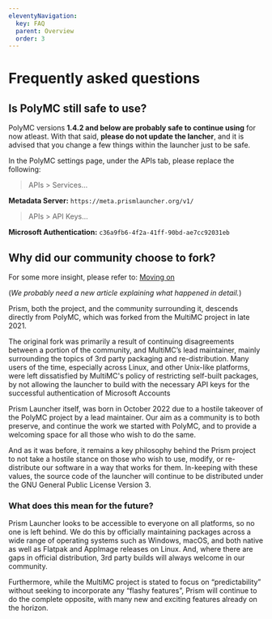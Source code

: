 ```yaml
---
eleventyNavigation:
  key: FAQ
  parent: Overview
  order: 3
---
```


# Frequently asked questions

## Is PolyMC still safe to use?

PolyMC versions **1.4.2 and below are probably safe to continue using** for now atleast. With that said, **please do not update the lancher**, and it is advised that you change a few things within the launcher just to be safe.

In the PolyMC settings page, under the APIs tab, please replace the following:

> APIs > Services...

**Metadata Server:** `https://meta.prismlauncher.org/v1/`

> APIs > API Keys...

**Microsoft Authentication:** `c36a9fb6-4f2a-41ff-90bd-ae7cc92031eb`

## Why did our community choose to fork?

For some more insight, please refer to: [Moving on](/news/moving-on) 

(*We probably need a new article explaining what happened in detail.*)


Prism, both the project, and the community surrounding it, descends directly from PolyMC, which was forked from the MultiMC project in late 2021. 

The original fork was primarily a result of continuing disagreements between a portion of the community, and MultiMC’s lead maintainer, mainly surrounding the topics of 3rd party packaging and re-distribution. Many users of the time, especially across Linux, and other Unix-like platforms, were left dissatisfied by MultiMC's policy of restricting self-built packages, by not allowing the launcher to build with the necessary API keys for the successful authentication of Microsoft Accounts

Prism Launcher itself, was born in October 2022 due to a hostile takeover of the PolyMC project by a lead maintainer. Our aim as a community is to both preserve, and continue the work we started with PolyMC, and to provide a welcoming space for all those who wish to do the same.

And as it was before, it remains a key philosophy behind the Prism project to not take a hostile stance on those who wish to use, modify, or re-distribute our software in a way that works for them. In-keeping with these values, the source code of the launcher will continue to be distributed under the GNU General Public License Version 3.


### What does this mean for the future?

Prism Launcher looks to be accessible to everyone on all platforms, so no one is left behind. We do this by officially maintaining packages across a wide range of operating systems such as Windows, macOS, and both native as well as Flatpak and AppImage releases on Linux. And, where there are gaps in official distribution, 3rd party builds will always welcome in our community.

Furthermore, while the MultiMC project is stated to focus on “predictability” without seeking to incorporate any “flashy features”, Prism will continue to do the complete opposite, with many new and exciting features already on the horizon.
